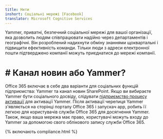 ```yaml
---
title: Нити
inshort: Соціальні мережі [Facebook]
translator: Microsoft Cognitive Services
---
```


Yammer, приватні, безпечний соціальної мережі для вашої організації, яка дозволить людям співпрацювати надійно через департаментів і географічні. Він розроблений надихнути обміну знаннями щоквартальні і підвищити ефективність команди. Тільки люди з адреси електронної пошти підтверджено компанії можуть приєднатися до мережі компанії.

# # Канал новин або Yammer?
Office 365 включає в себе два варіанти для соціальних функцій підприємства: Yammer та канал новин SharePoint. Якщо ви вибираєте Yammer бути соціального досвіду, слідувати [підприємство процесу активації](https://support.office.com/en-us/article/Enterprise-Activation-process-4f924c74-87d2-49d0-a4f6-cba3ce2b0e7c) для активації Yammer. Після активації черепиця Yammer з'являється на сторінці порталу Office 365 і запускач app, робить її легкою для користувачів служби Office 365 для досягнення Yammer. Також, якщо ваша мережа має право, користувачі можуть входу до Yammer за допомогою свого облікового запису служби Office 365.

{% включають compliance.html %}

